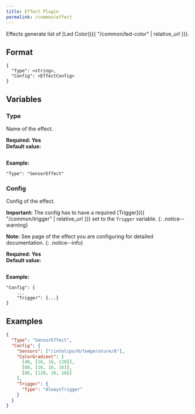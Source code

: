 ```yaml
---
title: Effect Plugin
permalink: /common/effect
---
```


Effects generate list of [Led Color]({{ "/common/led-color" | relative_url }}).

## Format

~~~
{
  "Type": <string>,
  "Config": <EffectConfig>
}
~~~

## Variables

### Type
<div class="variable-block" markdown="block">

Name of the effect.

**Required:** **Yes**<br>
**Default value:**
~~~
~~~
**Example:**
~~~
"Type": "SensorEffect"
~~~

</div>

### Config
<div class="variable-block" markdown="block">

Config of the effect.

**Important:** The config has to have a required [Trigger]({{ "/common/trigger" | relative_url }}) set to the `Trigger` variable.
{: .notice--warning}

**Note:** See page of the effect you are configuring for detailed documentation.
{: .notice--info}

**Required:** **Yes**<br>
**Default value:**
~~~
~~~
**Example:**
~~~
"Config": {
    ...
    "Trigger": {...}
}
~~~

</div>

## Examples
~~~ json
{
  "Type": "SensorEffect",
  "Config": {
    "Sensors": ["/intelcpu/0/temperature/8"],
    "ColorGradient": [
      [40, [16, 16, 128]],
      [60, [16, 16, 16]],
      [86, [128, 16, 16]]
    ],
    "Trigger": {
      "Type": "AlwaysTrigger"
    }
  }
}
~~~